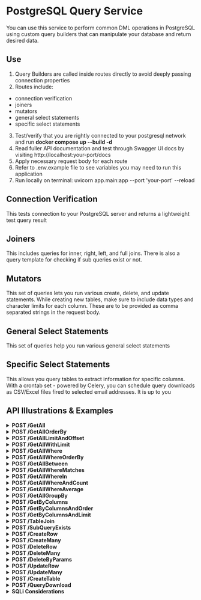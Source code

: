 # PostgreSQL Query Service

You can use this service to perform common DML operations in PostgreSQL
using custom query builders that can manipulate your database and return
desired data.

## Use

1. Query Builders are called inside routes directly to avoid deeply passing connection properties
2. Routes include:

- connection verification
- joiners
- mutators
- general select statements
- specific select statements

3. Test/verify that you are rightly connected to your postgresql network and run **docker compose up --build -d**
4. Read fuller API documentation and test through Swagger UI docs by visiting http://localhost:your-port/docs
5. Apply necessary request body for each route
6. Refer to .env.example file to see variables you may need to run this application
7. Run locally on terminal: uvicorn app.main:app --port 'your-port' --reload

## Connection Verification

This tests connection to your PostgreSQL server and returns a lightweight test query result

## Joiners

This includes queries for inner, right, left, and full joins. There is also a query template for checking if sub queries exist or not.

## Mutators

This set of queries lets you run various create, delete, and update statements. While creating new tables, make sure to include
data types and character limits for each column. These are to be provided as comma separated strings in the request body.

## General Select Statements

This set of queries help you run various general select statements

## Specific Select Statements

This allows you query tables to extract information for specific columns. With a crontab set - powered by Celery, you can schedule query downloads as CSV/Excel files fired to selected email addresses. It is up to you

## API Illustrations & Examples

<details>
<summary><strong>POST /GetAll</strong></summary>

```json
{
  "table": "example_string"
}
```

</details>

<details>
<summary><strong>POST /GetAllOrderBy</strong></summary>

```json
{
  "order": "example_string"
}
```

</details>

<details>
<summary><strong>POST /GetAllLimitAndOffset</strong></summary>

```json
{
  "limit": 123,
  "offset": 123
}
```

</details>

<details>
<summary><strong>POST /GetAllWithLimit</strong></summary>

```json
{
  "limit": 123
}
```

</details>

<details>
<summary><strong>POST /GetAllWhere</strong></summary>

```json
{
  "conditions": ["example_string"]
}
```

</details>

<details>
<summary><strong>POST /GetAllWhereOrderBy</strong></summary>

```json
{
  "order": "example_string"
}
```

</details>

<details>
<summary><strong>POST /GetAllBetween</strong></summary>

```json
{
  "column": "example_string",
  "start": "example_string",
  "end": "example_string"
}
```

</details>

<details>
<summary><strong>POST /GetAllWhereMatches</strong></summary>

```json
{
  "column": "example_string",
  "wild_card": "example"
}
```

</details>

<details>
<summary><strong>POST /GetAllWhereIn</strong></summary>

```json
{
  "column": "example_string",
  "search_parameters": ["example_string"]
}
```

</details>

<details>
<summary><strong>POST /GetAllWhereAndCount</strong></summary>

```json
{
  "primary_column": "example_string",
  "secondary_column": "example_string",
  "search_parameter": "example"
}
```

</details>

<details>
<summary><strong>POST /GetAllWhereAverage</strong></summary>

```json
{}
```

</details>

<details>
<summary><strong>POST /GetAllGroupBy</strong></summary>

```json
{
  "primary_column": "example_string",
  "secondary_column": "example_string"
}
```

</details>

<details>
<summary><strong>POST /GetByColumns</strong></summary>

```json
{
  "columns": ["example_string"]
}
```

</details>

<details>
<summary><strong>POST /GetByColumnsAndOrder</strong></summary>

```json
{
  "order": "example_string"
}
```

</details>

<details>
<summary><strong>POST /GetByColumnsAndLimit</strong></summary>

```json
{
  "limit": 123
}
```

</details>

<details>
<summary><strong>POST /TableJoin</strong></summary>

```json
{
  "columns": ["example_string"],
  "primary_table": "example_string",
  "secondary_table": "example_string",
  "common_key": "example_string"
}
```

</details>

<details>
<summary><strong>POST /SubQueryExists</strong></summary>

```json
{
  "primary_column": "example_string",
  "primary_table": "example_string",
  "sub_query_select": "example_string",
  "sub_query_table": "example_string",
  "sub_query_where_column": "example_string",
  "sub_query_where_value": "example_string"
}
```

</details>

<details>
<summary><strong>POST /CreateRow</strong></summary>

```json
{
  "columns": ["example_string"],
  "table": "example_string",
  "values": ["example"]
}
```

</details>

<details>
<summary><strong>POST /CreateMany</strong></summary>

```json
{
  "columns": ["example_string"],
  "table": "example_string",
  "values": [["example"]]
}
```

</details>

<details>
<summary><strong>POST /DeleteRow</strong></summary>

```json
{
  "table": "example_string",
  "id": "example",
  "primary_column": "example_string"
}
```

</details>

<details>
<summary><strong>POST /DeleteMany</strong></summary>

```json
{
  "table": "example_string",
  "primary_key": ["example"]
}
```

</details>

<details>
<summary><strong>POST /DeleteByParams</strong></summary>

```json
{
  "conditions": ["example_string"]
}
```

</details>

<details>
<summary><strong>POST /UpdateRow</strong></summary>

```json
{
  "table": "example_string",
  "primary_column": "example_string",
  "set_value": "example_string",
  "secondary_column": "example_string",
  "where_value": "example_string"
}
```

</details>

<details>
<summary><strong>POST /UpdateMany</strong></summary>

```json
{
  "table": "example_string",
  "set_columns": ["example_string"],
  "set_values": ["example"],
  "where_value": "example",
  "where_column": "example_string"
}
```

</details>

<details>
<summary><strong>POST /CreateTable</strong></summary>

```json
{
  "table_name": "example_string",
  "column_names_with_properties": ["example_string"]
}
```

</details>

<details>
<summary><strong>POST /QueryDownload</strong></summary>

```json
{
  "query": "example_string",
  "file_name": "example_string",
  "recipient": "example_string",
  "sender": "example_string",
  "password": "example_string",
  "role": "example_string",
  "subject": "example_string",
  "message": "example_string",
  "email_server": "example_string"
}
```

</details>

<details>
<summary><strong>SQLi Considerations</strong></summary>
<section>Query Builders might be susceptible to SQL injections, and to combat this, an SQLi validator is
called at the top level of every route to track if failing the rules of parameterized queries. Normally,
you should try to prevent using various dangerous PostgreSQL statements which are set aside to trigger 
query failure from the onset within any given route. This error is sent to either your logger or HTTP Response.
</section>

<p>1. Define SQLi patterns you would like to catch: </p>

```code
SQLI_PATTERNS = [
    r"\b(SELECT|INSERT|UPDATE|DELETE|DROP|UNION|ALTER|CREATE|EXEC|--|#|;)\b",
    r"' OR '1'='1",
    r"(?i)(\bor\b|\band\b)\s+\d+=\d+",
]

```

<p>2. Validation issue template which sends log or response with validation feedback: </p>

```code
def get_validation_log(key: str, issues: str | list[str]):
    return {
            "timestamp": datetime.datetime.now().__str__(),
            "validation_warning": f"Validation failed! Unsupported content. Attempted SQLi attack using parameter: {key}.",
            "rejected_value": issues,
            "status": True
            }

```

<p>Returns true is query template has potential SQLi: </p>

```code
def is_potential_sqli(param: str) -> bool:
    for pattern in SQLI_PATTERNS:
        if re.search(pattern, param, flags=re.IGNORECASE):
            return True
    return False
```

<p>Performs full validation by for single value parameters of list of parameters: </p>

```code
async def validate_params_against_sqli(params: dict):
    try:
        issues = []
        for key, value in params.items():
           if isinstance(value, str) and is_potential_sqli(value):
              await handle_logging("error", get_validation_log(key, value))
           elif isinstance(value, list) and len(value) != 0:
               for element in value:
                   if(is_potential_sqli(element)):
                       issues.append(element)
                       await handle_logging("error", get_validation_log(key, value))

        return issues

    except errors.SyntaxError:
        raise HTTPException(status_code=status.HTTP_422_UNPROCESSABLE_ENTITY, detail="Validation Error Occurred While Processing Request")
```

</details>
